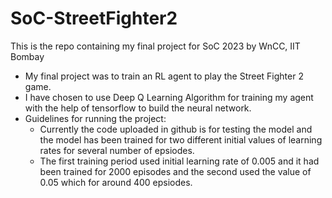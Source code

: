 # SoC-StreetFighter2
This is the repo containing my final project for SoC 2023 by WnCC, IIT Bombay
* My final project was to train an RL agent to play the Street Fighter 2 game.
* I have chosen to use Deep Q Learning Algorithm for training my agent with the help of tensorflow to build the neural network.
* Guidelines for running the project:
  - Currently the code uploaded in github is for testing the model and the model has been trained for two different initial values of learning rates for several number of epsiodes.
  - The first training period used initial learning rate of 0.005 and it had been trained for 2000 episodes and the second used the value of 0.05 which for around 400 epsiodes.
  
